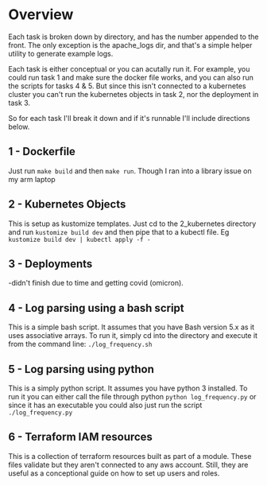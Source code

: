 # Overview
Each task is broken down by directory, and has the number appended to the front. The only exception is the apache_logs dir, and that's a simple helper utility to generate example logs. 

Each task is either conceptual or you can acutally run it. For example, you could run task 1 and make sure the docker file works, and you can also run the scripts for tasks 4 & 5. But since this isn't connected to a kubernetes cluster you can't run the kubernetes objects in task 2, nor the deployment in task 3. 

So for each task I'll break it down and if it's runnable I'll include directions below.

## 1 - Dockerfile
Just run `make build` and then `make run`. Though I ran into a library issue on my arm laptop
## 2 - Kubernetes Objects
This is setup as kustomize templates. Just cd to the 2_kubernetes directory and run `kustomize build dev` and then pipe that to a kubectl file. Eg `kustomize build dev | kubectl apply -f -`
## 3 - Deployments
-didn't finish due to time and getting covid (omicron). 
## 4 - Log parsing using a bash script
This is a simple bash script. It assumes that you have Bash version 5.x as it uses associative arrays. To run it, simply cd into the directory and execute it from the command line: `./log_frequency.sh`
## 5 - Log parsing using python 
This is a simply python script. It assumes you have python 3 installed. To run it you can either call the file through python `python log_frequency.py` or since it has an executable you could also just run the script `./log_frequency.py`
## 6 - Terraform IAM resources
This is a collection of terraform resources built as part of a module. These files validate but they aren't connected to any aws account. Still, they are useful as a conceptional guide on how to set up users and roles. 

